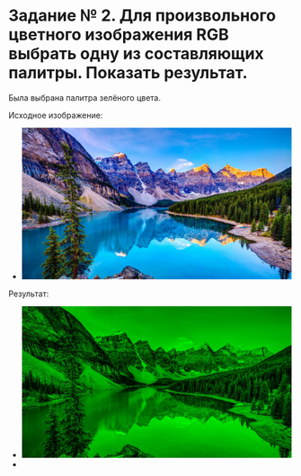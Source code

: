# Задание № 2. Для произвольного цветного изображения RGB выбрать одну из составляющих палитры. Показать результат.

Была выбрана палитра зелёного цвета.

Исходное изображение:

- ![после обработки](https://raw.githubusercontent.com/Alexey04Sharapov/fractal_labs/main/images/img.jpg?raw=true)

Результат:

- ![после обработки](https://raw.githubusercontent.com/Alexey04Sharapov/fractal_labs/main/images/img_res_2.jpg?raw=true)
- 
